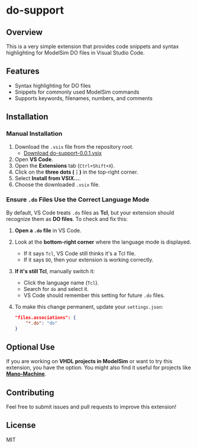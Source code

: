 # do-support

## Overview

This is a very simple extension that provides code snippets and syntax highlighting for ModelSim DO files in Visual Studio Code.

## Features

- Syntax highlighting for DO files
- Snippets for commonly used ModelSim commands
- Supports keywords, filenames, numbers, and comments

## Installation

### Manual Installation

1. Download the `.vsix` file from the repository root.
   - [Download do-support-0.0.1.vsix](https://github.com/Airof/do-support/blob/master/do-support-0.0.1.vsix)
2. Open **VS Code**.
3. Open the **Extensions** tab (`Ctrl+Shift+X`).
4. Click on the **three dots (⋮)** in the top-right corner.
5. Select **Install from VSIX...**.
6. Choose the downloaded `.vsix` file.

### Ensure `.do` Files Use the Correct Language Mode
By default, VS Code treats `.do` files as **Tcl**, but your extension should recognize them as **DO files**. To check and fix this:

1. **Open a `.do` file** in VS Code.
2. Look at the **bottom-right corner** where the language mode is displayed.
   - If it says `Tcl`, VS Code still thinks it's a Tcl file.
   - If it says `DO`, then your extension is working correctly.
3. **If it's still Tcl**, manually switch it:
   - Click the language name (`Tcl`).
   - Search for `do` and select it.
   - VS Code should remember this setting for future `.do` files.
4. To make this change permanent, update your `settings.json`:

   ```json
   "files.associations": {
       "*.do": "do"
   }
   ```

## Optional Use

If you are working on **VHDL projects in ModelSim** or want to try this extension, you have the option. You might also find it useful for projects like **[Mano-Machine](https://github.com/Airof/Mano-Machine)**.

## Contributing

Feel free to submit issues and pull requests to improve this extension!

## License

MIT


